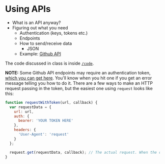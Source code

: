 # Using APIs

* What is an API anyway?
* Figuring out what you need
  * Authentication (keys, tokens etc.)
  * Endpoints
  * How to send/receive data
    * JSON
  * Example: [Github API](https://developer.github.com/v3)

The code discussed in class is inside [`/code`](code).

**NOTE:** Some Github API endpoints may require an authentication token, [which you can get here](https://github.com/settings/tokens). You'll know when you hit one if you get an error message telling you how to do it. There are a few ways to make an HTTP request passing in the token, but the easiest one using `request` looks like this:

```javascript
function requestWithToken(url, callback) {
  var requestData = {
    url: url,
    auth: {
      bearer: 'YOUR TOKEN HERE'
    },
    headers: {
      'User-Agent': 'request'
    }
  };

  request.get(requestData, callback); // The actual request. When the data is ready, `callback` is called.
}
```
